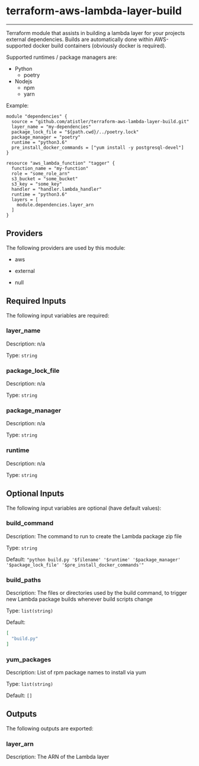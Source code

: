 # terraform-aws-lambda-layer-build

---

Terraform module that assists in building a lambda layer for your projects external dependencies.
Builds are automatically done within AWS-supported docker build containers (obviously docker is required).

Supported runtimes / package managers are:

* Python
    * poetry
* Nodejs    
    * npm
    * yarn

Example:
```hcl-terraform
module "dependencies" {
  source = "github.com/atistler/terraform-aws-lambda-layer-build.git"
  layer_name = "my-dependencies"
  package_lock_file = "${path.cwd}/../poetry.lock"
  package_manager = "poetry"
  runtime = "python3.6"
  pre_install_docker_commands = ["yum install -y postgresql-devel"]
}

resource "aws_lambda_function" "tagger" {
  function_name = "my-function"
  role = "some_role_arn"
  s3_bucket = "some_bucket"
  s3_key = "some_key"
  handler = "handler.lambda_handler"
  runtime = "python3.6"
  layers = [
    module.dependencies.layer_arn
  ]
}
```

## Providers

The following providers are used by this module:

- aws

- external

- null

## Required Inputs

The following input variables are required:

### layer\_name

Description: n/a

Type: `string`

### package\_lock\_file

Description: n/a

Type: `string`

### package\_manager

Description: n/a

Type: `string`

### runtime

Description: n/a

Type: `string`

## Optional Inputs

The following input variables are optional (have default values):

### build\_command

Description: The command to run to create the Lambda package zip file

Type: `string`

Default: `"python build.py '$filename' '$runtime' '$package_manager' '$package_lock_file' '$pre_install_docker_commands'"`

### build\_paths

Description: The files or directories used by the build command, to trigger new Lambda package builds whenever build scripts change

Type: `list(string)`

Default:

```json
[
  "build.py"
]
```

### yum\_packages

Description: List of rpm package names to install via yum

Type: `list(string)`

Default: `[]`

## Outputs

The following outputs are exported:

### layer\_arn

Description: The ARN of the Lambda layer

